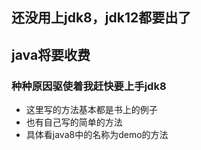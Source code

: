 ## 还没用上jdk8，jdk12都要出了 ##
## java将要收费 ##
### 种种原因驱使着我赶快要上手jdk8 ###
+ 这里写的方法基本都是书上的例子
+ 也有自己写的简单的方法
+ 具体看java8中的名称为demo的方法

